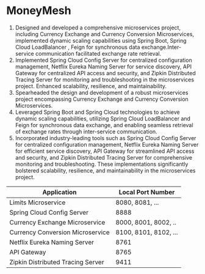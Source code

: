 # MoneyMesh

1. Designed and developed a comprehensive microservices project, including Currency Exchange and Currency Conversion Microservices,  implemented dynamic scaling capabilities using Spring Boot,  Spring Cloud LoadBalancer , Feign for synchronous data exchange.Inter-service communication facilitated exchange rate retrieval.
2. Implemented Spring Cloud Config Server for centralized configuration management, Netflix Eureka Naming Server for service discovery, API Gateway for centralized API access and security, and Zipkin Distributed Tracing Server for monitoring and troubleshooting in the microservices project. Enhanced scalability, resilience, and maintainability.
3. Spearheaded the design and development of a robust microservices project encompassing Currency Exchange and Currency Conversion Microservices.
4. Leveraged Spring Boot and Spring Cloud technologies to achieve dynamic scaling capabilities, utilizing Spring Cloud LoadBalancer and Feign for synchronous data exchange, and enabling seamless retrieval of exchange rates through inter-service communication.
5. Incorporated industry-leading tools such as Spring Cloud Config Server for centralized configuration management, Netflix Eureka Naming Server for efficient service discovery, API Gateway for streamlined API access and security, and Zipkin Distributed Tracing Server for comprehensive monitoring and troubleshooting. These implementations significantly bolstered scalability, resilience, and maintainability in the microservices project.


<aside>

| Application  | Local Port Number|
| --- | --- |
| Limits Microservice | 8080, 8081, ... |
| Spring Cloud Config Server | 8888 |
|  Currency Exchange Microservice | 8000, 8001, 8002, .. |
| Currency Conversion Microservice | 8100, 8101, 8102, ... |
|  Netflix Eureka Naming Server |  8761 |
| API Gateway | 8765 |
| Zipkin Distributed Tracing Server | 9411 |



</aside>

